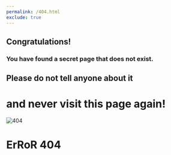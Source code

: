 ```yaml
---
permalink: /404.html
exclude: true
---
```

## Congratulations!
### You have found a secret page that does not exist.
## Please do not tell anyone about it
# and never visit this page again!
![404](https://source.unsplash.com/800x120/?broken)
# ErRoR 404
